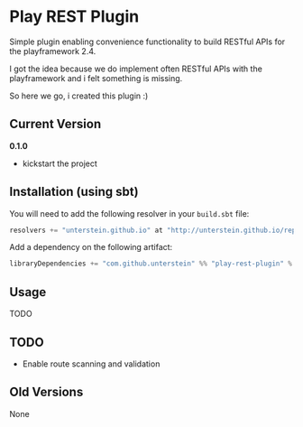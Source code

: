 # Play REST Plugin

Simple plugin enabling convenience functionality to build RESTful APIs for the playframework 2.4.

I got the idea because we do implement often RESTful APIs with the playframework and i felt something is missing. 

So here we go, i created this plugin :)

## Current Version

**0.1.0**

* kickstart the project

## Installation (using sbt)

You will need to add the following resolver in your `build.sbt` file:

```scala
resolvers += "unterstein.github.io" at "http://unterstein.github.io/repo"

```

Add a dependency on the following artifact:

```scala
libraryDependencies += "com.github.unterstein" %% "play-rest-plugin" % "0.1.0"
```

## Usage

TODO

## TODO

* Enable route scanning and validation


## Old Versions

None